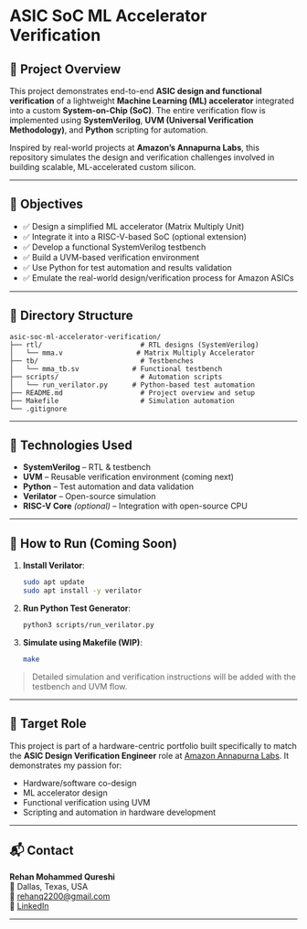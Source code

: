 # ASIC SoC ML Accelerator Verification

## 🧠 Project Overview

This project demonstrates end-to-end **ASIC design and functional verification** of a lightweight **Machine Learning (ML) accelerator** integrated into a custom **System-on-Chip (SoC)**. The entire verification flow is implemented using **SystemVerilog**, **UVM (Universal Verification Methodology)**, and **Python** scripting for automation.

Inspired by real-world projects at **Amazon’s Annapurna Labs**, this repository simulates the design and verification challenges involved in building scalable, ML-accelerated custom silicon.

---

## 🎯 Objectives

- ✅ Design a simplified ML accelerator (Matrix Multiply Unit)
- ✅ Integrate it into a RISC-V-based SoC (optional extension)
- ✅ Develop a functional SystemVerilog testbench
- ✅ Build a UVM-based verification environment
- ✅ Use Python for test automation and results validation
- ✅ Emulate the real-world design/verification process for Amazon ASICs

---

## 📁 Directory Structure

```
asic-soc-ml-accelerator-verification/
├── rtl/                        # RTL designs (SystemVerilog)
│   └── mma.v                  # Matrix Multiply Accelerator
├── tb/                         # Testbenches
│   └── mma_tb.sv             # Functional testbench
├── scripts/                    # Automation scripts
│   └── run_verilator.py      # Python-based test automation
├── README.md                   # Project overview and setup
├── Makefile                    # Simulation automation
└── .gitignore
```

---

## 🚀 Technologies Used

- **SystemVerilog** – RTL & testbench
- **UVM** – Reusable verification environment (coming next)
- **Python** – Test automation and data validation
- **Verilator** – Open-source simulation
- **RISC-V Core** *(optional)* – Integration with open-source CPU

---

## 💠 How to Run (Coming Soon)

1. **Install Verilator**:
   ```bash
   sudo apt update
   sudo apt install -y verilator
   ```

2. **Run Python Test Generator**:
   ```bash
   python3 scripts/run_verilator.py
   ```

3. **Simulate using Makefile (WIP)**:
   ```bash
   make
   ```

> Detailed simulation and verification instructions will be added with the testbench and UVM flow.

---

## 📌 Target Role

This project is part of a hardware-centric portfolio built specifically to match the **ASIC Design Verification Engineer** role at [Amazon Annapurna Labs](https://www.amazon.jobs/en/teams/annapurna). It demonstrates my passion for:

- Hardware/software co-design
- ML accelerator design
- Functional verification using UVM
- Scripting and automation in hardware development

---

## 📬 Contact

**Rehan Mohammed Qureshi**  
📍 Dallas, Texas, USA  
📧 rehanq2200@gmail.com  
🔗 [LinkedIn](http://www.linkedin.com/in/rehanq-tech)

---

